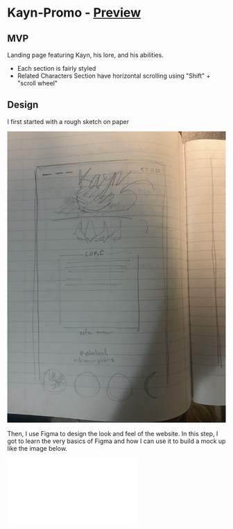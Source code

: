# Kayn-Promo - [Preview](https://neitt0.github.io/Kayn-Promo/)

## MVP
Landing page featuring Kayn, his lore, and his abilities.
* Each section is fairly styled
* Related Characters Section have horizontal scrolling using "Shift" + "scroll wheel"

## Design
I first started with a rough sketch on paper

![](./README_resourse/first-mockup.jpg)


Then, I use Figma to design the look and feel of the website. In this step, I got to learn the very basics of Figma and how I can use it to build a mock up like the image below.

![](./README_resourse/figma-deisgn.html)